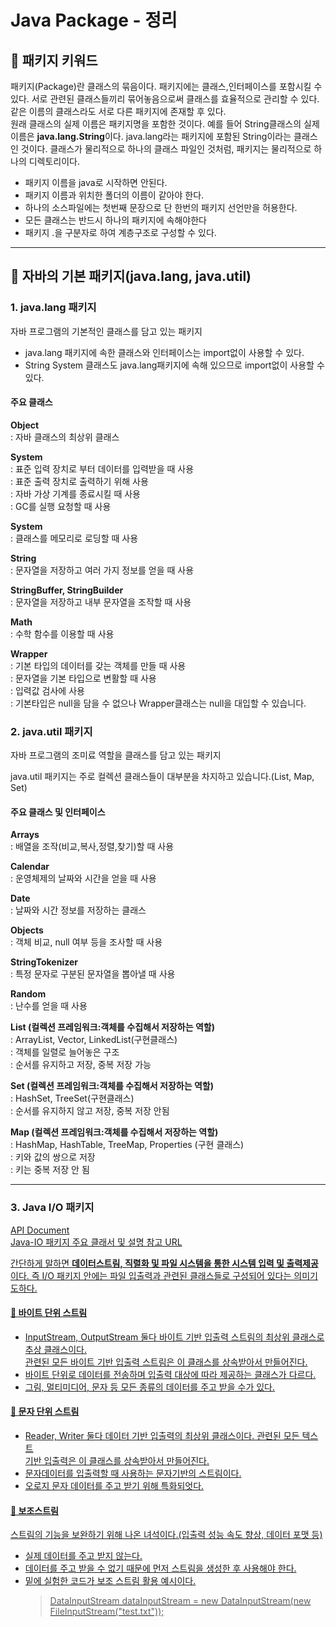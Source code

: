 # Java Package - 정리

<h2>🎉 패키지 키워드</h2>
<p>패키지(Package)란 클래스의 묶음이다. 패키지에는 클래스,인터페이스를 포함시킬 수 있다. 서로 관련된 클래스들끼리 묶어놓음으로써 클래스를 효율적으로 관리할 수 있다. <br>같은 이름의 클래스라도 서로 다른 패키지에 존재할 후 있다. <br>원래 클래스의 실제 이름은 패키지명을 포함한 것이다. 예를 들어 String클래스의 실제 이름은 <strong>java.lang.String</strong>이다. java.lang라는 패키지에 포함된 String이라는 클래스인 것이다. 클래스가 물리적으로 하나의 클래스 파일인 것처럼, 패키지는 물리적으로 하나의 디렉토리이다.</p>
<ul>
  <li>패키지 이름을 java로 시작하면 안된다.</li>
  <li>패키지 이름과 위치한 폴더의 이름이 같아야 한다.</li>
  <li>하나의 소스파일에는 첫번째 문장으로 단 한번의 패키지 선언만을 허용한다.</li>
  <li>모든 클래스는 반드시 하나의 패키지에 속해야한다</li>
  <li>패키지 .을 구분자로 하여 계층구조로 구성할 수 있다.</li>
</ul>
<hr>

<h2>🎉 자바의 기본 패키지(java.lang, java.util)</h2>
<h3>1. java.lang 패키지</h3>
<p>자바 프로그램의 기본적인 클래스를 담고 있는 패키지</p>
<ul>
  <li>java.lang 패키지에 속한 클래스와 인터페이스는 import없이 사용할 수 있다.</li>
  <li>String System 클래스도 java.lang패키지에 속해 있으므로 import없이 사용할 수 있다.</li>
</ul>
<h4>주요 클래스</h4>
<p><strong>Object</strong><br>: 자바 클래스의 최상위 클래스</p>
<p><strong>System</strong><br>: 표준 입력 장치로 부터 데이터를 입력받을 때 사용 <br>: 표준 출력 장치로 출력하기 위해 사용 <br> : 자바 가상 기계를 종료시킬 때 사용 <br> : GC를 실행 요청할 때 사용</p>
<p><strong>System</strong><br>: 클래스를 메모리로 로딩할 때 사용</p>
<p><strong>String</strong><br>: 문자열을 저장하고 여러 가지 정보를 얻을 때 사용</p>
<p><strong>StringBuffer, StringBuilder</strong><br>: 문자열을 저장하고 내부 문자열을 조작할 때 사용</p>
<p><strong>Math</strong><br>: 수학 함수를 이용할 때 사용</p>
<p><strong>Wrapper</strong><br>: 기본 타입의 데이터를 갖는 객체를 만들 때 사용 <br>: 문자열을 기본 타입으로 변활할 때 사용 <br> : 입력값 검사에 사용 <br> : 기본타입은 null을 담을 수 없으나 Wrapper클래스는 null을 대입할 수 있습니다.</p>

<h3>2. java.util 패키지</h3>
<p>자바 프로그램의 조미료 역할을 클래스를 담고 있는 패키지</p>
<p>java.util 패키지는 주로 컬렉션 클래스들이 대부분을 차지하고 있습니다.(List, Map, Set)</p>
<h4>주요 클래스 및 인터페이스</h4>
<p><strong>Arrays</strong><br>: 배열을 조작(비교,복사,정렬,찾기)할 때 사용</p>
<p><strong>Calendar</strong><br>: 운영체제의 날짜와 시간을 얻을 때 사용</p>
<p><strong>Date</strong><br>: 날짜와 시간 정보를 저장하는 클래스</p>
<p><strong>Objects</strong><br>: 객체 비교, null 여부 등을 조사할 때 사용</p>
<p><strong>StringTokenizer</strong><br>: 특정 문자로 구분된 문자열을 뽑아낼 때 사용</p>
<p><strong>Random</strong><br>: 난수를 얻을 때 사용</p>
<p><strong>List (컬렉션 프레임워크:객체를 수집해서 저장하는 역할)</strong><br>: ArrayList, Vector, LinkedList(구현클래스) <br>: 객체를 일렬로 늘어놓은 구조 <br>: 순서를 유지하고 저장, 중복 저장 가능</p>
<p><strong>Set (컬렉션 프레임워크:객체를 수집해서 저장하는 역할)</strong><br>: HashSet, TreeSet(구현클래스) <br>: 순서를 유지하지 않고 저장, 중복 저장 안됨</p>
<p><strong>Map (컬렉션 프레임워크:객체를 수집해서 저장하는 역할)</strong><br>: HashMap, HashTable, TreeMap, Properties (구현 클래스) <br>: 키와 값의 쌍으로 저장 <br>: 키는 중복 저장 안 됨</p>
<hr>

<h3>3. Java I/O 패키지</h3>
<p><a href="https://docs.oracle.com/en/java/javase/13/docs/api/java.base/java/io/package-summary.html" target="_blank">API Document</a><br> <a href="https://velog.io/@ljs0429777/Java-IO" target="_blank">Java-IO 패키지 주요 클래서 및 설명 참고 URL</p>
<p>간단하게 말하면 <strong>데이터스트림, 직렬화 및 파일 시스템을 통한 시스템 입력 및 출력제공</strong> 이다. 즉 I/O 패키지 안에는 파일 입출력과 관련된 클래스들로 구성되어 있다는 의미기도하다.</p>
<h4>👀 바이트 단위 스트림</h4>
<ul>
  <li>InputStream, OutputStream 둘다 바이트 기반 입출력 스트림의 최상위 클래스로 추상 클래스이다. <br>관련된 모든 바이트 기반 입출력 스트림은 이 클래스를 상속받아서 만들어진다.</li>
  <li>바이트 단위로 데이터를 전송하며 입출력 대상에 따라 제공하는 클래스가 다르다.</li>
  <li>그림, 멀티미디어, 문자 등 모든 종류의 데이터를 주고 받을 수가 있다.</li>
</ul>
<h4>👀 문자 단위 스트림</h4>
<ul>
  <li>Reader, Writer 둘다 데이터 기반 입출력의 최상위 클래스이다. 관련된 모든 텍스트 <br>기반 입출력은 이 클래스를 상속받아서 만들어진다.</li>
  <li>문자데이터를 입출력할 때 사용하는 문자기반의 스트림이다.</li>
  <li>오로지 문자 데이터를 주고 받기 위해 특화되엇다.</li>
</ul>
<h4>👀 보조스트림</h4>
<p>스트림의 기능을 보완하기 위해 나온 녀석이다.(입출력 성능 속도 향상, 데이터 포맷 등)</p>
<ul>
  <li>실제 데이터를 주고 받지 않는다.</li>
  <li>데이터를 주고 받을 수 없기 때문에 먼저 스트림을 생성한 후 사용해야 한다.</li>
  <li>밑에 실험한 코드가 보조 스트림 활용 예시이다.</li>
  <blockquote>DataInputStream dataInputStream = new DataInputStream(new FileInputStream("test.txt"));</blockquote>
</ul>